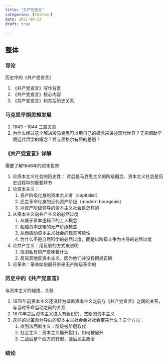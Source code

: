 ```yaml
---
title: "共产党宣言"
categories: [thinker]
date: 2021-09-23
draft: true 

---
```


## 整体
### 导论
历史中的《共产党宣言》
1. 《共产党宣言》写作背景
2. 《共产党宣言》核心内容
3. 《共产党宣言》和其后历史关系

### 马克思早期思想发展
1. 1843 - 1844 三篇文章
2. 为什么经过这个解决段马克思可以用自己的概念来讲述现代世界？无需借助早期近代哲学的概念？并与黑格尔有质的差别？

### 《共产党宣言》详解
需要了解1848年的资本世界
1. 论资本主义社会的历史性： 背后是马克思主义的阶级概念、资本主义社会是历史过程中的重要环节
2. 论资本主义：
   1. 资产阶级化身的资本主义者（capitalist）
   2. 民主革命化身的近代资产阶级（modern bourgeais）
   3. 以资产阶级领导的资本主义社会是怎样的
3. 从资本主义向共产主义的必然过度
   1. 从属于资本逻辑下的工人概念
   2. 超越资本逻辑的无产阶级概念
   3. 从而撬动资本主义社会的现实可能性
   4. 为什么不是自然科学的必然过度，而是以阶级斗争为主导的必然过度
4. 论共产主义：用反驳的方式来说明
   1. 取消私有财产意味着什么
   2. 反驳其他反资本主义，因为他们并没有把握正确
5. 论革命：革命如何展开带来无产阶级革命的

### 历史中的《共产党宣言》
与资本主义的碰撞、关联
1. 1870年前资本主义还没转为垄断资本主义之前与《共产党宣言》之间的关系，与当时革命运动之间的关系
2. 1870年之后资本主义进入有组织的、垄断的资本主义
3. 这样的以革命为导向的资本主义社会会对社会带来什么？三个方向：
   1. 直到法西斯主义：阶级被阶层取代
   2. 社会主义：资本主义撕开裂口，如何被展开
   3. 二战后整个西方的转型，战后民主政治

### 结论